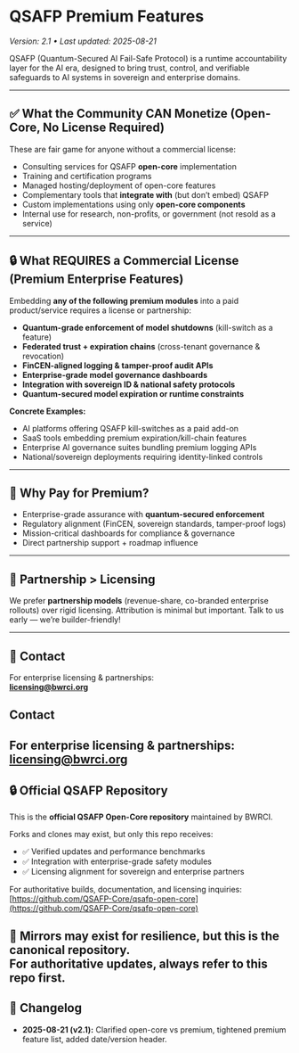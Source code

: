 # QSAFP Premium Features  
*Version: 2.1 • Last updated: 2025-08-21*  

QSAFP (Quantum-Secured AI Fail-Safe Protocol) is a runtime accountability layer for the AI era, designed to bring trust, control, and verifiable safeguards to AI systems in sovereign and enterprise domains.  

---

## ✅ What the Community CAN Monetize (Open-Core, No License Required)  
These are fair game for anyone without a commercial license:  
- Consulting services for QSAFP **open-core** implementation  
- Training and certification programs  
- Managed hosting/deployment of open-core features  
- Complementary tools that **integrate with** (but don’t embed) QSAFP  
- Custom implementations using only **open-core components**  
- Internal use for research, non-profits, or government (not resold as a service)  

---

## 🔒 What REQUIRES a Commercial License (Premium Enterprise Features)  
Embedding **any of the following premium modules** into a paid product/service requires a license or partnership:  
- **Quantum-grade enforcement of model shutdowns** (kill-switch as a feature)  
- **Federated trust + expiration chains** (cross-tenant governance & revocation)  
- **FinCEN-aligned logging & tamper-proof audit APIs**  
- **Enterprise-grade model governance dashboards**  
- **Integration with sovereign ID & national safety protocols**  
- **Quantum-secured model expiration or runtime constraints**  

**Concrete Examples:**  
- AI platforms offering QSAFP kill-switches as a paid add-on  
- SaaS tools embedding premium expiration/kill-chain features  
- Enterprise AI governance suites bundling premium logging APIs  
- National/sovereign deployments requiring identity-linked controls  

---

## 🎯 Why Pay for Premium?  
- Enterprise-grade assurance with **quantum-secured enforcement**  
- Regulatory alignment (FinCEN, sovereign standards, tamper-proof logs)  
- Mission-critical dashboards for compliance & governance  
- Direct partnership support + roadmap influence  

---

## 🤝 Partnership > Licensing  
We prefer **partnership models** (revenue-share, co-branded enterprise rollouts) over rigid licensing. Attribution is minimal but important. Talk to us early — we’re builder-friendly!  

---

## 📩 Contact  
For enterprise licensing & partnerships:  
**licensing@bwrci.org**  
## Contact
For enterprise licensing & partnerships:  
**licensing@bwrci.org**
---

## 🔒 Official QSAFP Repository
This is the **official QSAFP Open-Core repository** maintained by BWRCI.  

Forks and clones may exist, but only this repo receives:
- ✅ Verified updates and performance benchmarks  
- ✅ Integration with enterprise-grade safety modules  
- ✅ Licensing alignment for sovereign and enterprise partners  

For authoritative builds, documentation, and licensing inquiries:  
[https://github.com/QSAFP-Core/qsafp-open-core](https://github.com/QSAFP-Core/qsafp-open-core)

🔄 Mirrors may exist for resilience, but this is the **canonical repository**.  
For authoritative updates, always refer to this repo first.
---

## 📜 Changelog  
- **2025-08-21 (v2.1):** Clarified open-core vs premium, tightened premium feature list, added date/version header.  
